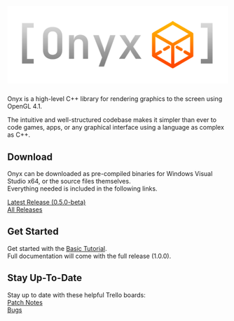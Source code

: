 # ![Onyx Logo](logo.png)
Onyx is a high-level C++ library for rendering graphics to the screen using OpenGL 4.1.  

The intuitive and well-structured codebase makes it simpler than ever to code games, apps, or any graphical interface using a language as complex as C++.  

## Download
Onyx can be downloaded as pre-compiled binaries for Windows Visual Studio x64, or the source files themselves.  
Everything needed is included in the following links.

[Latest Release (0.5.0-beta)](https://drive.google.com/uc?export=download&id=1zpj-jxD91cOj8fi6UgwhZwxcg1ZRZ7ed)  
[All Releases](https://drive.google.com/drive/folders/1cigqfR85OEZ8Mx734LylQKxOKdn8NOH0?usp=drive_link)  

## Get Started
Get started with the [Basic Tutorial](https://github.com/jopo86/onyx/wiki/Basic-Tutorial).  
Full documentation will come with the full release (1.0.0).  

## Stay Up-To-Date
Stay up to date with these helpful Trello boards:  
[Patch Notes](https://trello.com/b/YD9vXG4P/patch-notes)  
[Bugs](https://trello.com/b/Ro62dQpE/bugs)  
